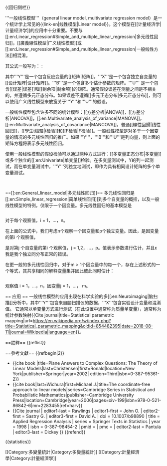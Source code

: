 {{回归侧栏}}

'''一般线性模型'''（general linear model, multivariate regression model）是一个统计学上常见的{{link-en|线性模型|Linear model}}。这个模型在[[计量经济学|计量经济学]]的应用中十分重要。不要与[[:en:Linear_regression#Simple_and_multiple_linear_regression|多元线性回归]]，[[廣義線性模型|广义线性模型]]或[[:en:Linear_regression#Simple_and_multiple_linear_regression|一般线性方法]]相混淆。

其公式一般写为：
: <math>\mathbf{Y} = \mathbf{X}\mathbf{B} + \mathbf{U},</math>

其中'''Y'''是一个包含反应变量的[[矩阵|矩阵]]。'''X'''是一个包含独立自变量的[[设计矩阵|设计矩阵]]。'''B'''是一个包含多个估计参数的矩阵。'''U''' 是一个包含[[误差|误差]]和[[剩余项|剩余项]]的矩阵。通常假设误差在测量之间是不相关的，并遵循多元正态分布。如果误差不遵循[[多元正态分布|多元正态分布]]，则可以使用广义线性模型来放宽关于'''Y'''和'''U'''的假设。

一般线性模型包含许多不同的统计模型：[[方差分析|ANOVA]]，[[方差分析|ANCOVA]]，[[:en:Multivariate_analysis_of_variance|MANOVA]]，[[:en:Multivariate_analysis_of_covariance|MANCOVA]]，普通[[線性回歸|线性回归]]，[[學生t檢驗|t检验]]和[[F检验|F检验]]。一般线性模型是对多于一个因变量的情况的多元线性回归的推广。如果'''Y'''，'''B'''和'''U'''是列向量，则上面的矩阵方程将表示多元线性回归。

使用一般线性模型的假设检验可以通过两种方式进行：[[多变量正态分布|多变量]]或多个独立的[[:en:Univariate|单变量]]检验。在多变量测试中，Y的列一起测试，而在单变量测试中，'''Y'''列独立地测试，即作为具有相同设计矩阵的多个单变量测试。

<br />

==[[:en:General_linear_model|多元线性回归]]==
多元线性回归是[[:en:Simple_linear_regression|简单线性回归]]到多个自变量的概括，以及一般线性模型的特例，仅限于一个因变量。多元线性回归的基本模型是

<math>Y_i=\beta_0+\beta_1X_{i1}+\beta_2X_{i2}+\beta_3X_{i3}+...+\beta_pX_{ip}+\varepsilon_i</math>

对于每个观察值，i = 1，...，n。

在上面的公式中，我们考虑n个观察一个因变量和p个独立变量。因此，<math>Y_i
</math>是因变量的第i 个观察值，<math>X_ij

</math>是对第j 个自变量的第i 个观察值，j = 1,2，...，p。值<math>\beta_j</math>表示参数进行估计，并且ε 我是我个独立同分布正常的错误。

在更一般的多元线性回归中，对于m > 1个因变量中的每一个，存在上述形式的一个等式，其共享相同的解释变量集并因此彼此同时估计：

<math>Y_{ij}=\beta_{0j}+\beta_{1j}X_{i1}+\beta{2j}X_{i2}+...+\beta_{pj}X_{ip}+\varepsilon_{ij}</math>

观察值 i = 1，...，n，因变量j = 1，...， m。

== 应用 ==
一般线性模型的应用出现在科学实验的多[[:en:Neuroimaging|脑扫描]]分析中，其中'''Y'''包含来自脑扫描仪的数据，'''X'''包含实验设计变量和混淆值。 它通常以单变量方式进行测试（在此设置中通常称为质量单变量），通常称为统计参数映射<ref>{{Cite journal|title=Statistical parametric mapping|url=https://en.wikipedia.org/w/index.php?title=Statistical_parametric_mapping&oldid=854482395|date=2018-08-11|journal=Wikipedia|language=en}}</ref>。
<br />

==註釋==
{{reflist}}

==參考文獻==
{{refbegin|2}}
* {{cite book
|title=Plane Answers to Complex Questions: The Theory of Linear Models|last=Christensen|first=Ronald|location=New York|publisher=Springer|year=2002| edition=Third|isbn=0-387-95361-2}}
* {{cite book|last=Wichura|first=Michael J.|title=The coordinate-free approach to linear models|series=Cambridge Series in Statistical and Probabilistic Mathematics|publisher=Cambridge University Press|location=Cambridge|year=2006|pages=xiv+199|isbn=978-0-521-86842-6|mr=2283455|ref=harv}}
* {{Cite journal | editor1-last = Rawlings | editor1-first = John O. | editor2-first = Sastry G. | editor3-first = David A. | doi = 10.1007/b98890 | title = Applied Regression Analysis | series = Springer Texts in Statistics | year = 1998 | isbn = 0-387-98454-2 | pmid =  | pmc = | editor2-last = Pantula | editor3-last = Dickey }}
{{refend}}

{{statistics}}

[[Category:多變量統計|Category:多變量統計]]
[[Category:計量經濟學|Category:計量經濟學]]